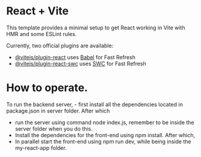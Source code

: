 # React + Vite

This template provides a minimal setup to get React working in Vite with HMR and some ESLint rules.

Currently, two official plugins are available:

- [@vitejs/plugin-react](https://github.com/vitejs/vite-plugin-react/blob/main/packages/plugin-react/README.md) uses [Babel](https://babeljs.io/) for Fast Refresh
- [@vitejs/plugin-react-swc](https://github.com/vitejs/vite-plugin-react-swc) uses [SWC](https://swc.rs/) for Fast Refresh

# How to operate.
To run the backend server,  - first install all the dependencies located in package.json in server folder. 
After which 
- run the server using command node index.js, remember to be inside the server folder when you do this.
- Install the dependencies for the front-end using npm install. After which,
- In parallel start the front-end using npm run dev, while being inside the my-react-app folder. 
